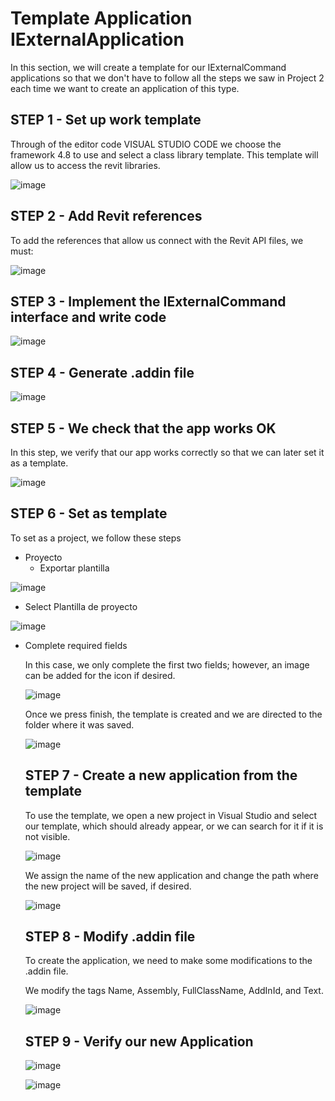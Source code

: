 # Template Application IExternalApplication

In this section, we will create a template for our IExternalCommand applications so that we don't have to follow all the steps we saw in Project 2 each time we want to create an application of this type.

## STEP 1 - Set up work template

Through of the editor code VISUAL STUDIO CODE we choose the framework 4.8 to use and select a class library template. This template will allow us to access the revit libraries.

![image](https://github.com/user-attachments/assets/fe10c8e2-2cd1-4cdf-b02b-3c1ba45067a4)

## STEP 2 - Add Revit references

To add the references that allow us connect with the Revit API files, we must:

![image](https://github.com/user-attachments/assets/90a29773-e322-41da-9f32-25833a9b7e17)

## STEP 3 -  Implement the IExternalCommand interface and write code

![image](https://github.com/user-attachments/assets/687b2cb6-4885-485d-8fc2-57668c0caed5)

## STEP 4 - Generate .addin file 

![image](https://github.com/user-attachments/assets/fe0559ec-3f10-4e49-9a22-df29d8b738e8)

## STEP 5 - We check that the app works OK

In this step, we verify that our app works correctly so that we can later set it as a template.

![image](https://github.com/user-attachments/assets/18b5e106-3fca-4cc4-8180-ccbea0389aa4)

## STEP 6 - Set as template

To set as a project, we follow these steps

 - Proyecto
   - Exportar plantilla

![image](https://github.com/user-attachments/assets/83f30d0e-cd8d-4c03-86be-9f091855c4fb)

 - Select Plantilla de proyecto

![image](https://github.com/user-attachments/assets/e468cf9a-86eb-4b73-8842-6727903632c8)

- Complete required fields

  In this case, we only complete the first two fields; however, an image can be added for the icon if desired.

  ![image](https://github.com/user-attachments/assets/704efbab-4fb3-487c-9ee0-e50886d3dd9b)

  Once we press finish, the template is created and we are directed to the folder where it was saved.

  ![image](https://github.com/user-attachments/assets/e0cf784c-34af-4083-8305-9df028495d04)

  ## STEP 7 - Create a new application from the template

  To use the template, we open a new project in Visual Studio and select our template, which should already appear, or we can search for it if it is not visible.

  ![image](https://github.com/user-attachments/assets/34923cd1-7e2c-4369-ac9e-24285ca126bd)

  We assign the name of the new application and change the path where the new project will be saved, if desired.

  ![image](https://github.com/user-attachments/assets/78584cab-b86f-480a-83a1-32306e25db8b)

   ## STEP 8 - Modify .addin file

  To create the application, we need to make some modifications to the .addin file.

  We modify the tags Name, Assembly, FullClassName, AddInId, and Text.

  ![image](https://github.com/user-attachments/assets/7cdded13-bbb5-49d4-9d0f-8646c595b7c1)


  ## STEP 9 - Verify our new Application
  

  ![image](https://github.com/user-attachments/assets/29646158-1131-4cb0-b399-316e249b8e5e)
  

  ![image](https://github.com/user-attachments/assets/864d37b4-53a2-4d64-94f3-7ce7742fd758)



  

  



  












